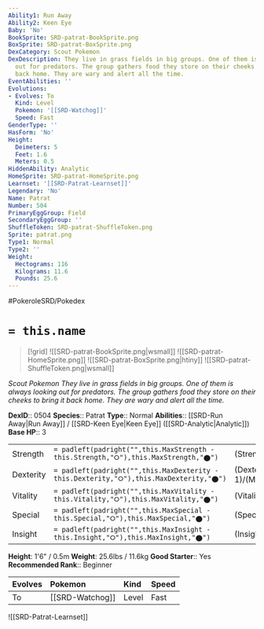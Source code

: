 ```yaml
---
Ability1: Run Away
Ability2: Keen Eye
Baby: 'No'
BookSprite: SRD-patrat-BookSprite.png
BoxSprite: SRD-patrat-BoxSprite.png
DexCategory: Scout Pokemon
DexDescription: They live in grass fields in big groups. One of them is always looking
  out for predators. The group gathers food they store on their cheeks to bring it
  back home. They are wary and alert all the time.
EventAbilities: ''
Evolutions:
- Evolves: To
  Kind: Level
  Pokemon: '[[SRD-Watchog]]'
  Speed: Fast
GenderType: ''
HasForm: 'No'
Height:
  Deimeters: 5
  Feet: 1.6
  Meters: 0.5
HiddenAbility: Analytic
HomeSprite: SRD-patrat-HomeSprite.png
Learnset: '[[SRD-Patrat-Learnset]]'
Legendary: 'No'
Name: Patrat
Number: 504
PrimaryEggGroup: Field
SecondaryEggGroup: ''
ShuffleToken: SRD-patrat-ShuffleToken.png
Sprite: patrat.png
Type1: Normal
Type2: ''
Weight:
  Hectograms: 116
  Kilograms: 11.6
  Pounds: 25.6
---
```


#PokeroleSRD/Pokedex

# `= this.name`

> [!grid]
> ![[SRD-patrat-BookSprite.png|wsmall]]
> ![[SRD-patrat-HomeSprite.png]]
> ![[SRD-patrat-BoxSprite.png|htiny]]
> ![[SRD-patrat-ShuffleToken.png|wsmall]]


*Scout Pokemon*
*They live in grass fields in big groups. One of them is always looking out for predators. The group gathers food they store on their cheeks to bring it back home. They are wary and alert all the time.*

**DexID**:: 0504
**Species**:: Patrat
**Type**:: Normal
**Abilities**:: [[SRD-Run Away|Run Away]] / [[SRD-Keen Eye|Keen Eye]] ([[SRD-Analytic|Analytic]])
**Base HP**:: 3

|           |                                                                                        |                                          |
| --------- | -------------------------------------------------------------------------------------- | ---------------------------------------- |
| Strength  | `= padleft(padright("",this.MaxStrength - this.Strength,"⭘"),this.MaxStrength,"⬤")`    | (Strength::2)/(MaxStrength::4)   |
| Dexterity | `= padleft(padright("",this.MaxDexterity - this.Dexterity,"⭘"),this.MaxDexterity,"⬤")` | (Dexterity:: 1)/(MaxDexterity::3) |
| Vitality  | `= padleft(padright("",this.MaxVitality - this.Vitality,"⭘"),this.MaxVitality,"⬤")`    | (Vitality::1)/(MaxVitality::3)   |
| Special   | `= padleft(padright("",this.MaxSpecial - this.Special,"⭘"),this.MaxSpecial,"⬤")`       | (Special::1)/(MaxSpecial::3)     |
| Insight   | `= padleft(padright("",this.MaxInsight - this.Insight,"⭘"),this.MaxInsight,"⬤")`       | (Insight::1)/(MaxInsight::3)     |

**Height**: 1'6" / 0.5m
**Weight**: 25.6lbs / 11.6kg
**Good Starter**:: Yes
**Recommended Rank**:: Beginner

| Evolves   | Pokemon         | Kind   | Speed   |
|:----------|:----------------|:-------|:--------|
| To        | [[SRD-Watchog]] | Level  | Fast    |

![[SRD-Patrat-Learnset]]